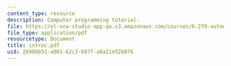 ```yaml
---
content_type: resource
description: Computer programming tutorial.
file: https://ol-ocw-studio-app-qa.s3.amazonaws.com/courses/6-270-autonomous-robot-design-competition-january-iap-2005/2b90bb51a00162c3b07fa8a21e52b876_introc.pdf
file_type: application/pdf
resourcetype: Document
title: introc.pdf
uid: 2b90bb51-a001-62c3-b07f-a8a21e52b876
---
```


